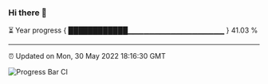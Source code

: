 ### Hi there 👋

⏳ Year progress { ████████████▁▁▁▁▁▁▁▁▁▁▁▁▁▁▁▁▁▁ } 41.03 %

---

⏰ Updated on Mon, 30 May 2022 18:16:30 GMT

![Progress Bar CI](https://github.com/liununu/liununu/workflows/Progress%20Bar%20CI/badge.svg)
